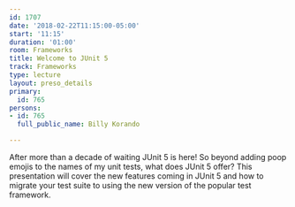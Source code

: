 ```yaml
---
id: 1707
date: '2018-02-22T11:15:00-05:00'
start: '11:15'
duration: '01:00'
room: Frameworks
title: Welcome to JUnit 5
track: Frameworks
type: lecture
layout: preso_details
primary:
  id: 765
persons:
- id: 765
  full_public_name: Billy Korando

---
```

After more than a decade of waiting JUnit 5 is here! So beyond adding poop emojis to the names of my unit tests, what does JUnit 5 offer? This presentation will cover the new features coming in JUnit 5 and how to migrate your test suite to using the new version of the popular test framework.